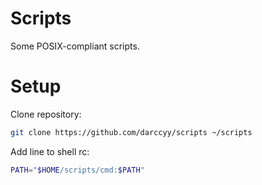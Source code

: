# Scripts

Some POSIX-compliant scripts.

# Setup

Clone repository:

```sh
git clone https://github.com/darccyy/scripts ~/scripts
```

Add line to shell rc:

```sh
PATH="$HOME/scripts/cmd:$PATH"
```

